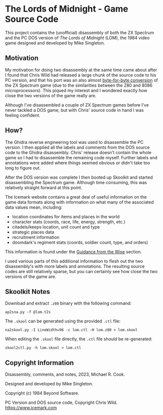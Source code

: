 # The Lords of Midnight - Game Source Code

This project contains the (unofficial) disassembly of both the ZX Spectrum and
the PC DOS version of _The Lords of Midnight_ (LOM), the 1984 video game
designed and developed by Mike Singleton.

## Motivation

My motivation for doing two disassembly at the same time came about after I
found that Chris Wild had released a large chunk of the source code to his PC
version, and that his port was an also almost
[byte-for-byte conversion](https://www.icemark.com/tower/pcconv.htm) of the
ZX Spectrum game (due to the similarities between the Z80 and 8086
microprocessors). This piqued my interest and I wondered exactly how close the
two versions of the game really are.

Although I've disassembled a couple of ZX Spectrum games before I've never
tackled a DOS game, but with Chris' source code in hand I was feeling
confident.

## How?

The Ghidra reverse engineering tool was used to disassemble the PC version.
I then applied all the labels and comments from the DOS source code to the
Ghidra disassembly. Chris' release doesn't contain the whole game so I had
to disassemble the remaining code myself. Further labels and annotations were
added where things seemed obvious or didn't take too long to figure out.

After the DOS version was complete I then booted up Skoolkit and started
disassembling the Spectrum game. Although time consuming, this was relatively
straight forward at this point.

The Icemark website contains a great deal of useful information on the game
data formats along with information on what many of the associated data values
mean, including:

* location coordinates for items and places in the world
* character stats (coords, race, life, energy, strength, etc.)
* citadels/keeps location, unit count and type
* strategic places data
* recruitment information
* doomdark's regiment stats (coords, soldier count, type, and orders)

This information is found under the
[Guidance from the Wise](https://www.icemark.com/tower/guidance.htm) section.

I used various parts of this additional information to flesh out the two
disassembly's with more labels and annotations. The resulting source codes are
still relatively sparse, but you can certainly see how close the two versions
of the game are.


## Skoolkit Notes

Download and extract `.z80` binary with the following command:

    ap2sna.py -f @lom.t2s

The `.skool` can be generated using the provided `.ctl` file:

    na2skool.py -I LineWidth=96 -c lom.ctl -H lom.z80 > lom.skool

When editing the `.skool` file directly, the `.ctl` file should be re-generated:

    skool2ctl.py -h lom.skool > lom.ctl


## Copyright Information

Disassembly, comments, and notes, 2023, Michael R. Cook.

Designed and developed by Mike Singleton.

Copyright (c) 1984 Beyond Software.

PC Version and DOS source code, Copyright Chris Wild. https://www.icemark.com
